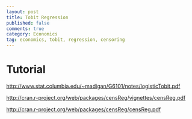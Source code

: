 ```yaml
---
layout: post
title: Tobit Regression
published: false
comments: true
category: Economics
tag: economics, tobit, regression, censoring
---
```



# Tutorial

http://www.stat.columbia.edu/~madigan/G6101/notes/logisticTobit.pdf

http://cran.r-project.org/web/packages/censReg/vignettes/censReg.pdf

http://cran.r-project.org/web/packages/censReg/censReg.pdf